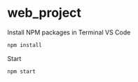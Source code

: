 # web_project

Install NPM packages in Terminal VS Code

```sh
npm install
```

Start

```sh
npm start
```
